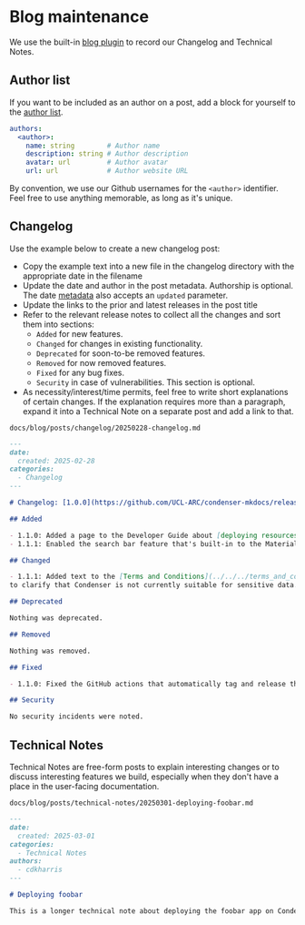 # Blog maintenance

We use the built-in [blog plugin](https://squidfunk.github.io/mkdocs-material/plugins/blog/)
to record our Changelog and Technical Notes.

## Author list

If you want to be included as an author on a post, add a block for yourself to the
[author list](./docs/blog/.authors.yml).

``` yaml
authors:
  <author>:
    name: string        # Author name
    description: string # Author description
    avatar: url         # Author avatar
    url: url            # Author website URL
```

By convention, we use our Github usernames for the `<author>` identifier. Feel free
to use anything memorable, as long as it's unique.

## Changelog

Use the example below to create a new changelog post:

- Copy the example text into a new file in the changelog directory with the appropriate
date in the filename
- Update the date and author in the post metadata. Authorship is optional. The date
[metadata](https://squidfunk.github.io/mkdocs-material/plugins/blog/#meta.date-update-date)
also accepts an `updated` parameter.
- Update the links to the prior and latest releases in the post title
- Refer to the relevant release notes to collect all the changes and sort them into
sections:
    - `Added` for new features.
    - `Changed` for changes in existing functionality.
    - `Deprecated` for soon-to-be removed features.
    - `Removed` for now removed features.
    - `Fixed` for any bug fixes.
    - `Security` in case of vulnerabilities. This section is optional.
- As necessity/interest/time permits, feel free to write short explanations of certain
changes. If the explanation requires more than a paragraph, expand it into a Technical
Note on a separate post and add a link to that.

`docs/blog/posts/changelog/20250228-changelog.md`

``` md
---
date:
  created: 2025-02-28
categories:
  - Changelog
---

# Changelog: [1.0.0](https://github.com/UCL-ARC/condenser-mkdocs/releases/tag/1.0.0) - [1.1.1](https://github.com/UCL-ARC/condenser-mkdocs/releases/tag/1.1.1)

## Added

- 1.1.0: Added a page to the Developer Guide about [deploying resources with `kubectl`](../../../developer_guide/deploying_resources/deploying_kubernetes.md).
- 1.1.1: Enabled the search bar feature that's built-in to the Material theme.

## Changed

- 1.1.1: Added text to the [Terms and Conditions](../../../terms_and_conditions.md)
to clarify that Condenser is not currently suitable for sensitive data.

## Deprecated

Nothing was deprecated.

## Removed

Nothing was removed.

## Fixed

- 1.1.0: Fixed the GitHub actions that automatically tag and release the documentation.

## Security

No security incidents were noted.

```

## Technical Notes

Technical Notes are free-form posts to explain interesting changes or to discuss
interesting features we build, especially when they don't have a place in the user-facing
documentation.

`docs/blog/posts/technical-notes/20250301-deploying-foobar.md`

``` md
---
date:
  created: 2025-03-01
categories:
  - Technical Notes
authors:
  - cdkharris
---

# Deploying foobar

This is a longer technical note about deploying the foobar app on Condenser.

```
